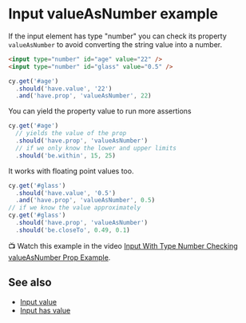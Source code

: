 # Input valueAsNumber example

<!-- fiddle valueAsNumber -->

If the input element has type "number" you can check its property `valueAsNumber` to avoid converting the string value into a number.

```html
<input type="number" id="age" value="22" />
<input type="number" id="glass" value="0.5" />
```

```js
cy.get('#age')
  .should('have.value', '22')
  .and('have.prop', 'valueAsNumber', 22)
```

You can yield the property value to run more assertions

```js
cy.get('#age')
  // yields the value of the prop
  .should('have.prop', 'valueAsNumber')
  // if we only know the lower and upper limits
  .should('be.within', 15, 25)
```

It works with floating point values too.

```js
cy.get('#glass')
  .should('have.value', '0.5')
  .and('have.prop', 'valueAsNumber', 0.5)
// if we know the value approximately
cy.get('#glass')
  .should('have.prop', 'valueAsNumber')
  .should('be.closeTo', 0.49, 0.1)
```

📺 Watch this example in the video [Input With Type Number Checking valueAsNumber Prop Example](https://youtu.be/Xymm3phZQRk).

<!-- fiddle-end -->

## See also

- [Input value](./input-value.md)
- [Input has value](./input-has-value.md)
